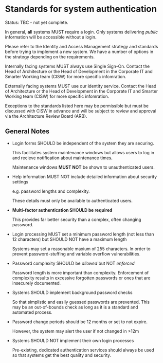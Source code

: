 # Standards for system authentication

Status: TBC - not yet complete.

In general, **all** systems MUST require a login. Only systems delivering _public_ information will be accessible without a login.

Please refer to the Identity and Access Management strategy and standards before trying to implement a new system. 
We have a number of options in the strategy depending on the requirements.

Internally facing systems MUST always use Single Sign-On. Contact the Head of Architecture or the Head of Development in the 
Corporate IT and Smarter Working team (CISW) for more specific infomration.

Externally facing systems MUST use our identity service. Contact the Head of Architecture or the Head of Development in the 
Corporate IT and Smarter Working team (CISW) for more specific infomration.

Exceptions to the standards listed here may be permissible but must be discussed with CISW in advance and will be subject to
review and approval via the Architecture Review Board (ARB).

## General Notes

* Login forms SHOULD be independent of the system they are securing.

  This facilitates system maintenance windows but allows users to log in and recieve notification about maintenance times.
  
  Maintenance windows **MUST NOT** be shown to unauthenticated users.

* Help information MUST NOT include detailed information about security settings

  e.g. password lengths and complexity.
  
  These details must only be available to authenticated users.
  
* **Multi-factor authentication SHOULD be required**
  
  This provides far better security than a complex, often changing password.
  
* Login processing MUST set a minimum password length (not less than 12 characters) 
  but SHOULD NOT have a maximum length
  
  Systems may set a reasonable maxium of 255 characters. In order to prevent password-stuffing and variable overflow vulnerabilities.
  
* Password complexity SHOULD be _allowed_ but NOT _enforced_
  
  Password length is more important than complexity. Enforcement of complexity results in excessive forgotten passwords or ones that are
  insecurely documented.
  
* Systems SHOULD implement background password checks

  So that simplistic and easily guessed passwords are prevented. This may be an out-of-bounds check as long as it is a standard and
  automated process.

* Password change periods should be 12 months or set to not expire.
  
  However, the system may alert the user if not changed in >12m

* Systems SHOULD NOT implement their own login processes

  Pre-existing, dedicated authentication services should always be used so that systems
  get the best quality and security.
